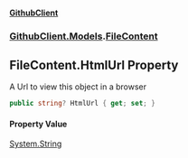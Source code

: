 #### [GithubClient](index 'index')
### [GithubClient.Models](GithubClient.Models 'GithubClient.Models').[FileContent](GithubClient.Models.FileContent 'GithubClient.Models.FileContent')

## FileContent.HtmlUrl Property

A Url to view this object in a browser

```csharp
public string? HtmlUrl { get; set; }
```

#### Property Value
[System.String](https://docs.microsoft.com/en-us/dotnet/api/System.String 'System.String')